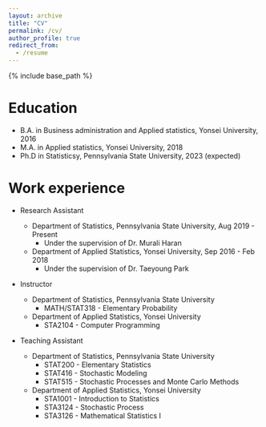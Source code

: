 ```yaml
---
layout: archive
title: "CV"
permalink: /cv/
author_profile: true
redirect_from:
  - /resume
---
```


{% include base_path %}

Education
======
* B.A. in Business administration and Applied statistics, Yonsei University, 2016
* M.A. in Applied statistics, Yonsei University, 2018
* Ph.D in Statisticsy, Pennsylvania State University, 2023 (expected)

Work experience
======
* Research Assistant
  - Department of Statistics, Pennsylvania State University, Aug 2019 - Present
    + Under the supervision of Dr. Murali Haran
  - Department of Applied Statistics, Yonsei University, Sep 2016 - Feb 2018 
    + Under the supervision of Dr. Taeyoung Park

* Instructor
  - Department of Statistics, Pennsylvania State University
    + MATH/STAT318 - Elementary Probability
  - Department of Applied Statistics, Yonsei University
    + STA2104 - Computer Programming

* Teaching Assistant
  - Department of Statistics, Pennsylvania State University
    + STAT200 - Elementary Statistics
    + STAT416 - Stochastic Modeling
    + STAT515 - Stochastic Processes and Monte Carlo Methods
  - Department of Applied Statistics, Yonsei University
    + STA1001 - Introduction to Statistics
    + STA3124 - Stochastic Process
    + STA3126 - Mathematical Statistics I


<!--
Skills
======
* Skill 1
* Skill 2
  * Sub-skill 2.1
  * Sub-skill 2.2
  * Sub-skill 2.3
* Skill 3

Publications
======
  <ul>{% for post in site.publications %}
    {% include archive-single-cv.html %}
  {% endfor %}</ul>
  
Talks
======
  <ul>{% for post in site.talks %}
    {% include archive-single-talk-cv.html %}
  {% endfor %}</ul>
  
Teaching
======
  <ul>{% for post in site.teaching %}
    {% include archive-single-cv.html %}
  {% endfor %}</ul>
  
Service and leadership
======
* Currently signed in to 43 different slack teams
-->
